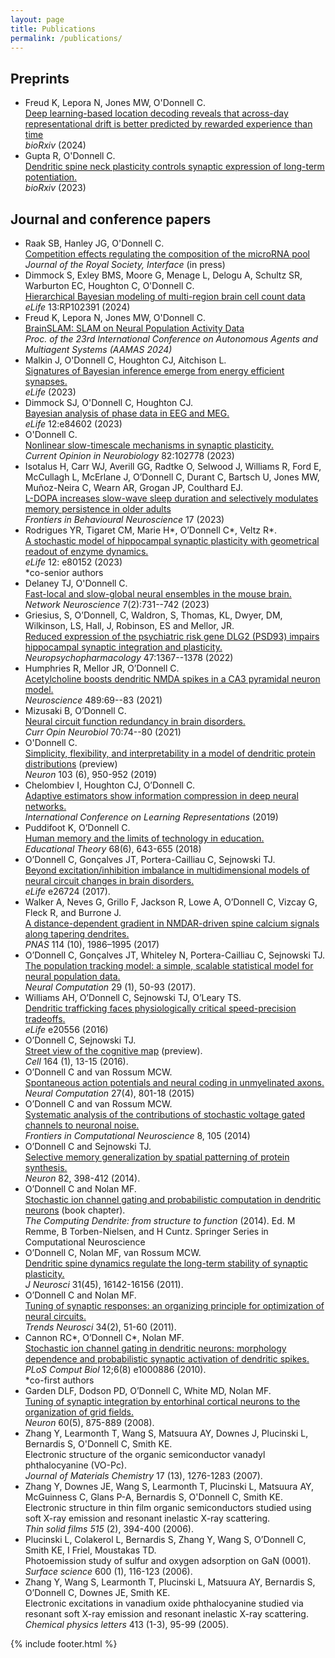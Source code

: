 ```yaml
---
layout: page
title: Publications
permalink: /publications/
---
```


## Preprints
- Freud K, Lepora N, Jones MW, O'Donnell C.  
[Deep learning-based location decoding reveals that across-day representational drift is better predicted by rewarded experience than time](https://www.biorxiv.org/content/10.1101/2024.02.01.578423v1)  
*bioRxiv* (2024)
- Gupta R, O'Donnell C.  
[Dendritic spine neck plasticity controls synaptic expression of long-term potentiation.](https://doi.org/10.1101/2023.01.27.525952)  
*bioRxiv* (2023) 

## Journal and conference papers

- Raak SB, Hanley JG, O'Donnell C.  
[Competition effects regulating the composition of the microRNA pool](https://www.biorxiv.org/content/10.1101/2024.05.28.596158v1)  
*Journal of the Royal Society, Interface* (in press)
- Dimmock S, Exley BMS, Moore G, Menage L, Delogu A, Schultz SR, Warburton EC, Houghton C, O'Donnell C.  
[Hierarchical Bayesian modeling of multi-region brain cell count data](https://elifesciences.org/reviewed-preprints/102391)  
*eLife* 13:RP102391 (2024)
- Freud K, Lepora N, Jones MW, O'Donnell C.  
[BrainSLAM: SLAM on Neural Population Activity Data](https://arxiv.org/abs/2402.00588)  
*Proc. of the 23rd International Conference on Autonomous Agents and Multiagent Systems (AAMAS 2024)*
- Malkin J, O'Donnell C, Houghton CJ, Aitchison L.  
[Signatures of Bayesian inference emerge from energy efficient synapses.](https://elifesciences.org/reviewed-preprints/92595)  
*eLife* (2023)  
- Dimmock SJ, O'Donnell C, Houghton CJ.  
[Bayesian analysis of phase data in EEG and MEG.](https://elifesciences.org/articles/84602)  
*eLife* 12:e84602 (2023)  
- O'Donnell C.  
[Nonlinear slow-timescale mechanisms in synaptic plasticity.](https://www.sciencedirect.com/science/article/pii/S0959438823001034)  
*Current Opinion in Neurobiology* 82:102778 (2023)
- Isotalus H, Carr WJ, Averill GG, Radtke O, Selwood J, Williams R, Ford E, McCullagh L, McErlane J, O’Donnell C, Durant C, Bartsch U, Jones MW,  Muñoz-Neira C, Wearn AR, Grogan JP, Coulthard EJ.  
[L-DOPA increases slow-wave sleep duration and selectively modulates memory persistence in older adults](https://doi.org/10.3389/fnbeh.2023.1096720)  
*Frontiers in Behavioural Neuroscience* 17 (2023)
- Rodrigues YR, Tigaret CM, Marie H\*, O’Donnell C\*, Veltz R\*.  
[A stochastic model of hippocampal synaptic plasticity with geometrical readout of enzyme dynamics.](https://elifesciences.org/articles/80152.pdf)  
*eLife* 12: e80152 (2023)  
\*co-senior authors
- Delaney TJ, O'Donnell C.  
[Fast-local and slow-global neural ensembles in the mouse brain.](https://doi.org/10.1162/netn_a_00309)  
*Network Neuroscience* 7(2):731--742 (2023)
- Griesius, S, O’Donnell, C, Waldron, S, Thomas, KL, Dwyer, DM, Wilkinson, LS, Hall, J, Robinson, ES and Mellor, JR.  
[Reduced expression of the psychiatric risk gene DLG2 (PSD93) impairs hippocampal synaptic integration and plasticity.](https://www.nature.com/articles/s41386-022-01277-6)  
*Neuropsychopharmacology* 47:1367--1378 (2022)  
- Humphries R, Mellor JR, O’Donnell C.  
[Acetylcholine boosts dendritic NMDA spikes in a CA3 pyramidal neuron model.](https://www.biorxiv.org/content/10.1101/2021.03.01.433406v1.full.pdf)  
*Neuroscience* 489:69--83 (2021)
- Mizusaki B, O’Donnell C.  
[Neural circuit function redundancy in brain disorders.](https://www.sciencedirect.com/science/article/pii/S0959438821000787/pdfft?isDTMRedir=true&download=true)  
*Curr Opin Neurobiol* 70:74--80 (2021)
- O'Donnell C.  
[Simplicity, flexibility, and interpretability in a model of dendritic protein distributions](https://www.cell.com/neuron/fulltext/S0896-6273(19)30783-4) (preview)   
*Neuron* 103 (6), 950-952 (2019)
- Chelombiev I, Houghton CJ, O’Donnell C.  
[Adaptive estimators show information compression in deep neural networks.](https://arxiv.org/pdf/1902.09037)  
*International Conference on Learning Representations* (2019)
- Puddifoot K, O’Donnell C.  
[Human memory and the limits of technology in education.](https://onlinelibrary.wiley.com/doi/abs/10.1111/edth.12345)  
*Educational Theory* 68(6), 643-655 (2018)
- O’Donnell C, Gonçalves JT, Portera-Cailliau C, Sejnowski TJ.  
[Beyond excitation/inhibition imbalance in multidimensional models of neural circuit changes in brain disorders.](https://elifesciences.org/articles/26724)  
*eLife* e26724 (2017).
- Walker A, Neves G, Grillo F, Jackson R, Lowe A, O’Donnell C, Vizcay G, Fleck R, and Burrone J.  
[A distance-dependent gradient in NMDAR-driven spine calcium signals along tapering dendrites.](http://www.pnas.org/content/114/10/E1986)  
*PNAS* 114 (10), 1986–1995 (2017)
- O’Donnell C, Gonçalves JT, Whiteley N, Portera-Cailliau C, Sejnowski TJ.  
[The population tracking model: a simple, scalable statistical model for neural population data.](http://biorxiv.org/content/early/2016/08/23/064717.full.pdf)  
*Neural Computation* 29 (1), 50-93 (2017).
- Williams AH, O’Donnell C, Sejnowski TJ, O’Leary TS.  
[Dendritic trafficking faces physiologically critical speed-precision tradeoffs.](https://elifesciences.org/content/5/e20556-download.pdf)  
*eLife* e20556 (2016)
- O’Donnell C, Sejnowski TJ.  
[Street view of the cognitive map](http://papers.cnl.salk.edu/PDFs/Street%20View%20of%20the%20Cognitive%20Map%202016-4474.pdf) (preview).  
*Cell* 164 (1), 13-15 (2016).
- O’Donnell C and van Rossum MCW.  
[Spontaneous action potentials and neural coding in unmyelinated axons.](http://www.snl.salk.edu/~cian/files/ODonnell_vanRossum_NeuralComp_2015.pdf)  
*Neural Computation* 27(4), 801-18 (2015)
- O’Donnell C and van Rossum MCW.  
[Systematic analysis of the contributions of stochastic voltage gated channels to neuronal noise.](http://www.snl.salk.edu/~cian/files/ODonnell_vanRossum_Frontiers_2014.pdf)  
*Frontiers in Computational Neuroscience* 8, 105 (2014)
- O’Donnell C and Sejnowski TJ.  
[Selective memory generalization by spatial patterning of protein synthesis.](http://www.snl.salk.edu/~cian/files/ODonnell_Sejnowski_Neuron_2014.pdf)  
*Neuron* 82, 398-412 (2014).
- O’Donnell C and Nolan MF.  
[Stochastic ion channel gating and probabilistic computation in dendritic neurons](http://www.snl.salk.edu/~cian/files/ODonnell_Nolan_stochastic_channels_chapter2014.pdf) (book chapter).  
*The Computing Dendrite: from structure to function* (2014). Ed. M Remme, B Torben-Nielsen, and H Cuntz. Springer Series in Computational Neuroscience
- O’Donnell C, Nolan MF, van Rossum MCW.  
[Dendritic spine dynamics regulate the long-term stability of synaptic plasticity.](http://www.snl.salk.edu/~cian/files/ODonnell_JNeurosci_2011.pdf)  
*J Neurosci* 31(45), 16142-16156 (2011).
- O’Donnell C and Nolan MF.  
[Tuning of synaptic responses: an organizing principle for optimization of neural circuits.](http://www.snl.salk.edu/~cian/files/ODonnell_Nolan_Trends_Neurosci_2011.pdf)  
*Trends Neurosci* 34(2), 51-60 (2011).
- Cannon RC\*, O’Donnell C\*, Nolan MF.  
[Stochastic ion channel gating in dendritic neurons: morphology dependence and probabilistic synaptic activation of dendritic spikes.](http://www.snl.salk.edu/~cian/files/Cannon_PLoS_Comput_Biol_2010.pdf)  
*PLoS Comput Biol* 12;6(8) e1000886 (2010).  
\*co-first authors
- Garden DLF, Dodson PD, O’Donnell C, White MD, Nolan MF.  
[Tuning of synaptic integration by entorhinal cortical neurons to the organization of grid fields.](http://www.snl.salk.edu/~cian/files/Garden_Neuron_2008.pdf)  
*Neuron* 60(5), 875-889 (2008).
- Zhang Y, Learmonth T, Wang S, Matsuura AY, Downes J, Plucinski L, Bernardis S, O'Donnell C, Smith KE.  
Electronic structure of the organic semiconductor vanadyl phthalocyanine (VO-Pc).  
*Journal of Materials Chemistry* 17 (13), 1276-1283 (2007).
- Zhang Y, Downes JE, Wang S, Learmonth T, Plucinski L, Matsuura AY, McGuinness C, Glans P-A, Bernardis S, O'Donnell C, Smith KE.  
Electronic structure in thin film organic semiconductors studied using soft X-ray emission and resonant inelastic X-ray scattering.  
*Thin solid films 515* (2), 394-400 (2006).
- Plucinski L, Colakerol L, Bernardis S, Zhang Y, Wang S, O’Donnell C, Smith KE, I Friel, Moustakas TD.  
Photoemission study of sulfur and oxygen adsorption on GaN (0001).  
*Surface science* 600 (1), 116-123 (2006).
- Zhang Y, Wang S, Learmonth T, Plucinski L, Matsuura AY, Bernardis S, O’Donnell C, Downes JE, Smith KE.  
Electronic excitations in vanadium oxide phthalocyanine studied via resonant soft X-ray emission and resonant inelastic X-ray scattering.  
*Chemical physics letters* 413 (1-3), 95-99 (2005).

{% include footer.html %}

